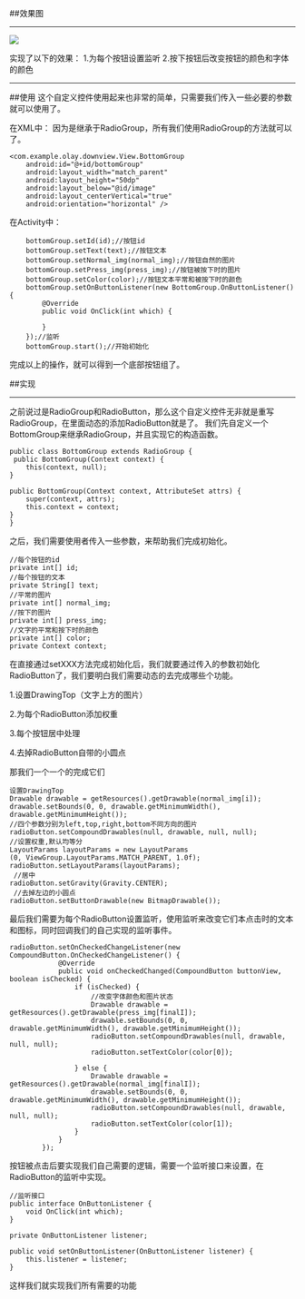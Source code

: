 
##效果图

----------

![](http://i.imgur.com/aMfM0Un.gif)

实现了以下的效果：
1.为每个按钮设置监听
2.按下按钮后改变按钮的颜色和字体的颜色

----------


##使用
这个自定义控件使用起来也非常的简单，只需要我们传入一些必要的参数就可以使用了。

在XML中：
	因为是继承于RadioGroup，所有我们使用RadioGroup的方法就可以了。

	<com.example.olay.downview.View.BottomGroup
        android:id="@+id/bottomGroup"
        android:layout_width="match_parent"
        android:layout_height="50dp"
        android:layout_below="@id/image"
        android:layout_centerVertical="true"
        android:orientation="horizontal" />
	
在Activity中：

 		bottomGroup.setId(id);//按钮id
        bottomGroup.setText(text);//按钮文本
        bottomGroup.setNormal_img(normal_img);//按钮自然的图片
        bottomGroup.setPress_img(press_img);//按钮被按下时的图片
        bottomGroup.setColor(color);//按钮文本平常和被按下时的颜色
        bottomGroup.setOnButtonListener(new BottomGroup.OnButtonListener() {
            @Override
            public void OnClick(int which) {
                
            }
        });//监听
        bottomGroup.start();//开始初始化

完成以上的操作，就可以得到一个底部按钮组了。

##实现

----------
之前说过是RadioGroup和RadioButton，那么这个自定义控件无非就是重写RadioGroup，在里面动态的添加RadioButton就是了。
我们先自定义一个BottomGroup来继承RadioGroup，并且实现它的构造函数。
	
	public class BottomGroup extends RadioGroup {
	 public BottomGroup(Context context) {
        this(context, null);
    }

    public BottomGroup(Context context, AttributeSet attrs) {
        super(context, attrs);
        this.context = context;
    }
	}
之后，我们需要使用者传入一些参数，来帮助我们完成初始化。

	//每个按钮的id
    private int[] id;
    //每个按钮的文本
    private String[] text;
    //平常的图片
    private int[] normal_img;
    //按下的图片
    private int[] press_img;
    //文字的平常和按下时的颜色
    private int[] color;
    private Context context;
在直接通过setXXX方法完成初始化后，我们就要通过传入的参数初始化RadioButton了，我们要明白我们需要动态的去完成哪些个功能。

1.设置DrawingTop（文字上方的图片）

2.为每个RadioButton添加权重

3.每个按钮居中处理

4.去掉RadioButton自带的小圆点

那我们一个一个的完成它们
	
	设置DrawingTop
    Drawable drawable = getResources().getDrawable(normal_img[i]);
    drawable.setBounds(0, 0, drawable.getMinimumWidth(), drawable.getMinimumHeight());
	//四个参数分别为left,top,right,bottom不同方向的图片
    radioButton.setCompoundDrawables(null, drawable, null, null);
	//设置权重,默认均等分
    LayoutParams layoutParams = new LayoutParams
    (0, ViewGroup.LayoutParams.MATCH_PARENT, 1.0f);
    radioButton.setLayoutParams(layoutParams);
     //居中
    radioButton.setGravity(Gravity.CENTER);
	 //去掉左边的小圆点
    radioButton.setButtonDrawable(new BitmapDrawable());

最后我们需要为每个RadioButton设置监听，使用监听来改变它们本点击时的文本和图标，同时回调我们的自己实现的监听事件。
	
	
	radioButton.setOnCheckedChangeListener(new CompoundButton.OnCheckedChangeListener() {
                @Override
                public void onCheckedChanged(CompoundButton buttonView, boolean isChecked) {
                    if (isChecked) {
                        //改变字体颜色和图片状态
                        Drawable drawable = getResources().getDrawable(press_img[finalI]);
                        drawable.setBounds(0, 0, drawable.getMinimumWidth(), drawable.getMinimumHeight());
                        radioButton.setCompoundDrawables(null, drawable, null, null);
                        radioButton.setTextColor(color[0]);
                  
                    } else {
                        Drawable drawable = getResources().getDrawable(normal_img[finalI]);
                        drawable.setBounds(0, 0, drawable.getMinimumWidth(), drawable.getMinimumHeight());
                        radioButton.setCompoundDrawables(null, drawable, null, null);
                        radioButton.setTextColor(color[1]);
                    }
                }
            });

按钮被点击后要实现我们自己需要的逻辑，需要一个监听接口来设置，在RadioButton的监听中实现。

	//监听接口
    public interface OnButtonListener {
        void OnClick(int which);
    }

    private OnButtonListener listener;

    public void setOnButtonListener(OnButtonListener listener) {
        this.listener = listener;
    }

这样我们就实现我们所有需要的功能
